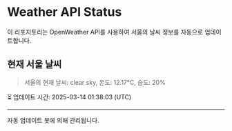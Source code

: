 
# Weather API Status

이 리포지토리는 OpenWeather API를 사용하여 서울의 날씨 정보를 자동으로 업데이트합니다.

## 현재 서울 날씨
> 서울의 현재 날씨: clear sky, 온도: 12.17°C, 습도: 20%

⏳ 업데이트 시간: 2025-03-14 01:38:03 (UTC)

---
자동 업데이트 봇에 의해 관리됩니다.
